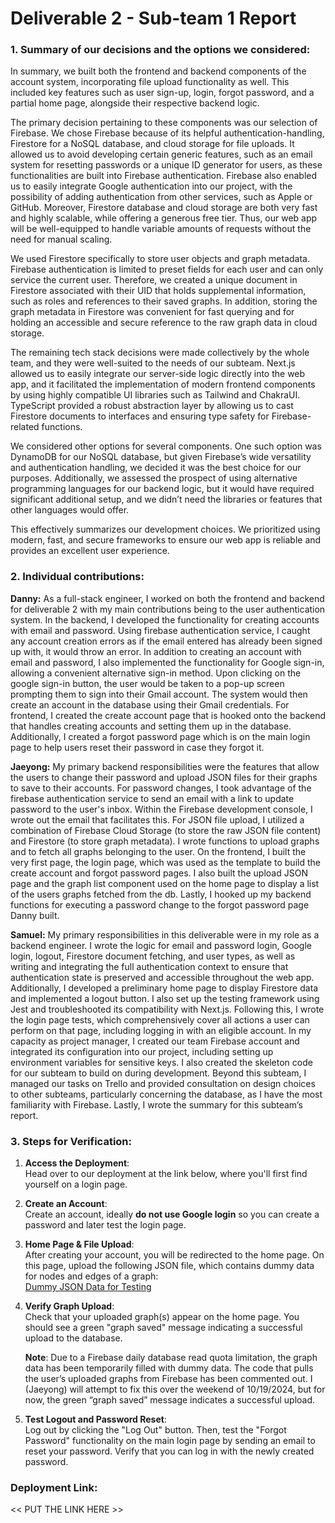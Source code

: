 # Deliverable 2 - Sub-team 1 Report

### 1. Summary of our decisions and the options we considered:
In summary, we built both the frontend and backend components of the account system, incorporating file upload functionality as well. This included key features such as user sign-up, login, forgot password, and a partial home page, alongside their respective backend logic.

The primary decision pertaining to these components was our selection of Firebase. We chose Firebase because of its helpful authentication-handling, Firestore for a NoSQL database, and cloud storage for file uploads. It allowed us to avoid developing certain generic features, such as an email system for resetting passwords or a unique ID generator for users, as these functionalities are built into Firebase authentication. Firebase also enabled us to easily integrate Google authentication into our project, with the possibility of adding authentication from other services, such as Apple or GitHub. Moreover, Firestore database and cloud storage are both very fast and highly scalable, while offering a generous free tier. Thus, our web app will be well-equipped to handle variable amounts of requests without the need for manual scaling.

We used Firestore specifically to store user objects and graph metadata. Firebase authentication is limited to preset fields for each user and can only service the current user. Therefore, we created a unique document in Firestore associated with their UID that holds supplemental information, such as roles and references to their saved graphs. In addition, storing the graph metadata in Firestore was convenient for fast querying and for holding an accessible and secure reference to the raw graph data in cloud storage.

The remaining tech stack decisions were made collectively by the whole team, and they were well-suited to the needs of our subteam. Next.js allowed us to easily integrate our server-side logic directly into the web app, and it facilitated the implementation of modern frontend components by using highly compatible UI libraries such as Tailwind and ChakraUI. TypeScript provided a robust abstraction layer by allowing us to cast Firestore documents to interfaces and ensuring type safety for Firebase-related functions.

We considered other options for several components. One such option was DynamoDB for our NoSQL database, but given Firebase’s wide versatility and authentication handling, we decided it was the best choice for our purposes. Additionally, we assessed the prospect of using alternative programming languages for our backend logic, but it would have required significant additional setup, and we didn’t need the libraries or features that other languages would offer.

This effectively summarizes our development choices. We prioritized using modern, fast, and secure frameworks to ensure our web app is reliable and provides an excellent user experience.

### 2. Individual contributions:

**Danny:**
As a full-stack engineer, I worked on both the frontend and backend for deliverable 2 with my main contributions being to the user authentication system. In the backend, I developed the functionality for creating accounts with email and password. Using firebase authentication service, I caught any account creation errors as if the email entered has already been signed up with, it would throw an error. In addition to creating an account with email and password, I also implemented the functionality for Google sign-in, allowing a convenient alternative sign-in method. Upon clicking on the google sign-in button, the user would be taken to a pop-up screen prompting them to sign into their Gmail account. The system would then create an account in the database using their Gmail credentials. For frontend, I created the create account page that is hooked onto the backend that handles creating accounts and setting them up in the database. Additionally, I created a forgot password page which is on the main login page to help users reset their password in case they forgot it.

**Jaeyong:**
My primary backend responsibilities were the features that allow the users to change their password and upload JSON files for their graphs to save to their accounts. For password changes, I took advantage of the firebase authentication service to send an email with a link to update password to the user's inbox. Within the Firebase development console, I wrote out the email that facilitates this. For JSON file upload, I utilized a combination of Firebase Cloud Storage (to store the raw JSON file content) and Firestore (to store graph metadata). I wrote functions to upload graphs and to fetch all graphs belonging to the user. On the frontend, I built the very first page, the login page, which was used as the template to build the create account and forgot password pages. I also built the upload JSON page and the graph list component used on the home page to display a list of the users graphs fetched from the db. Lastly, I hooked up my backend functions for executing a password change to the forgot password page Danny built.

**Samuel:**
My primary responsibilities in this deliverable were in my role as a backend engineer. I wrote the logic for email and password login, Google login, logout, Firestore document fetching, and user types, as well as writing and integrating the full authentication context to ensure that authentication state is preserved and accessible throughout the web app. Additionally, I developed a preliminary home page to display Firestore data and implemented a logout button. I also set up the testing framework using Jest and troubleshooted its compatibility with Next.js. Following this, I wrote the login page tests, which comprehensively cover all actions a user can perform on that page, including logging in with an eligible account. In my capacity as project manager, I created our team Firebase account and integrated its configuration into our project, including setting up environment variables for sensitive keys. I also created the skeleton code for our subteam to build on during development. Beyond this subteam, I managed our tasks on Trello and provided consultation on design choices to other subteams, particularly concerning the database, as I have the most familiarity with Firebase. Lastly, I wrote the summary for this subteam’s report.

### 3. Steps for Verification:

1. **Access the Deployment**:  
   Head over to our deployment at the link below, where you'll first find yourself on a login page.

2. **Create an Account**:  
   Create an account, ideally **do not use Google login** so you can create a password and later test the login page.

3. **Home Page & File Upload**:  
   After creating your account, you will be redirected to the home page. On this page, upload the following JSON file, which contains dummy data for nodes and edges of a graph:  
   [Dummy JSON Data for Testing](https://drive.google.com/drive/folders/1Bgcx9l224UFH2GCEW-DQcYPc2k1sJJfJ?usp=sharing)

4. **Verify Graph Upload**:  
   Check that your uploaded graph(s) appear on the home page. You should see a green "graph saved" message indicating a successful upload to the database.  

   **Note**: Due to a Firebase daily database read quota limitation, the graph data has been temporarily filled with dummy data. The code that pulls the user’s uploaded graphs from Firebase has been commented out. I (Jaeyong) will attempt to fix this over the weekend of 10/19/2024, but for now, the green “graph saved” message indicates a successful upload.

5. **Test Logout and Password Reset**:  
   Log out by clicking the "Log Out" button. Then, test the "Forgot Password" functionality on the main login page by sending an email to reset your password. Verify that you can log in with the newly created password.

### Deployment Link:  
<< PUT THE LINK HERE >>
